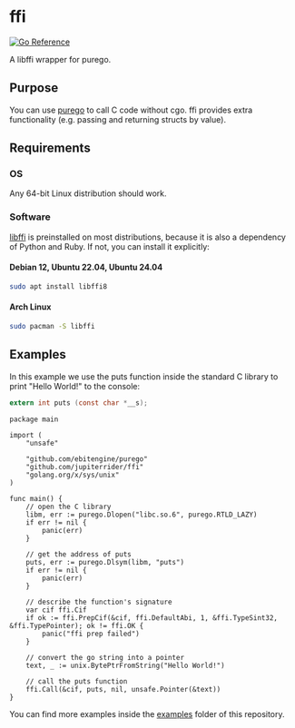 # ffi
[![Go Reference](https://pkg.go.dev/badge/github.com/jupiterrider/ffi.svg)](https://pkg.go.dev/github.com/jupiterrider/ffi)

A libffi wrapper for purego.

## Purpose
You can use [purego](https://github.com/ebitengine/purego) to call C code without cgo. ffi provides extra functionality (e.g. passing and returning structs by value).

## Requirements
### OS
Any 64-bit Linux distribution should work.

### Software
[libffi](https://github.com/libffi/libffi) is preinstalled on most distributions, because it is also a dependency of Python and Ruby. If not, you can install it explicitly:

#### Debian 12, Ubuntu 22.04, Ubuntu 24.04
```bash
sudo apt install libffi8
```

#### Arch Linux
```bash
sudo pacman -S libffi
```

## Examples
In this example we use the puts function inside the standard C library to print "Hello World!" to the console:

```c
extern int puts (const char *__s);
```

```golang
package main

import (
	"unsafe"

	"github.com/ebitengine/purego"
	"github.com/jupiterrider/ffi"
	"golang.org/x/sys/unix"
)

func main() {
	// open the C library
	libm, err := purego.Dlopen("libc.so.6", purego.RTLD_LAZY)
	if err != nil {
		panic(err)
	}

	// get the address of puts
	puts, err := purego.Dlsym(libm, "puts")
	if err != nil {
		panic(err)
	}

	// describe the function's signature
	var cif ffi.Cif
	if ok := ffi.PrepCif(&cif, ffi.DefaultAbi, 1, &ffi.TypeSint32, &ffi.TypePointer); ok != ffi.OK {
		panic("ffi prep failed")
	}

	// convert the go string into a pointer
	text, _ := unix.BytePtrFromString("Hello World!")

	// call the puts function
	ffi.Call(&cif, puts, nil, unsafe.Pointer(&text))
}
```

You can find more examples inside the [examples](examples) folder of this repository.
